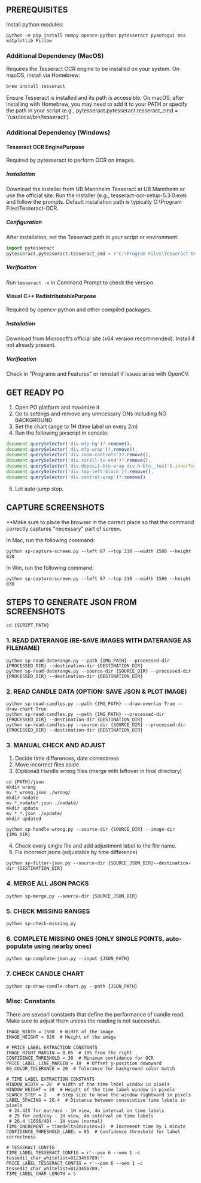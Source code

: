 ## PREREQUISITES
Install python modules:
```shell
python -m pip install numpy opencv-python pytesseract pyautogui mss matplotlib Pillow
```

### Additional Dependency (MacOS)
Requires the Tesseract OCR engine to be installed on your system. On macOS, install via Homebrew:
```bash
brew install tesseract
```

Ensure Tesseract is installed and its path is accessible. On macOS, after installing with Homebrew, you may need to add it to your PATH or specify the path in your script (e.g., pytesseract.pytesseract.tesseract_cmd = '/usr/local/bin/tesseract').

### Additional Dependency (Windows)

#### Tesseract OCR EnginePurpose
Required by pytesseract to perform OCR on images.

##### Installation
Download the installer from UB Mannheim Tesseract at UB Mannheim or use the official site.
Run the installer (e.g., tesseract-ocr-setup-5.3.0.exe) and follow the prompts. Default installation path is typically C:\Program Files\Tesseract-OCR.

##### Configuration
After installation, set the Tesseract path in your script or environment:
```python
import pytesseract
pytesseract.pytesseract.tesseract_cmd = r'C:\Program Files\Tesseract-OCR\tesseract.exe'
```

##### Verification
Run `tesseract -v` in Command Prompt to check the version.

#### Visual C++ RedistributablePurpose
Required by opencv-python and other compiled packages.

##### Installation
Download from Microsoft’s official site (x64 version recommended). Install if not already present.

##### Verification 
Check in "Programs and Features" or reinstall if issues arise with OpenCV.

## GET READY PO

1. Open PO platform and maximize it
2. Go to settings and remove any unncessary ONs including NO BACKGROUND
3. Set the chart range to 1H (time label on every 2m)
4. Run the following javscript in console:
```javascript
document.querySelector('div.mfp-bg')?.remove(),
document.querySelector('div.mfp-wrap')?.remove(),
document.querySelector('div.zoom-controls')?.remove(),
document.querySelector('div.scroll-to-end')?.remove(),
document.querySelector('div.deposit-btn-wrap div.h-btn__text').innerText = document.querySelector('span.current-symbol')?.innerText,
document.querySelector('div.top-left-block')?.remove(),
document.querySelector('div.control-wrap')?.remove()
```
5. Let auto-jump stop.

## CAPTURE SCREENSHOTS
**Make sure to place the browser in the correct place so that the command correctly captures "necessary" part of screen.

In Mac, run the following command:
```shell
python sp-capture-screen.py --left 87 --top 210 --width 1580 --height 820
```

In Win, run the following command:
```shell
python sp-capture-screen.py --left 87 --top 210 --width 1580 --height 830
```

## STEPS TO GENERATE JSON FROM SCREENSHOTS
```shell
cd {SCRIPT_PATH}
```

### 1. READ DATERANGE (RE-SAVE IMAGES WITH DATERANGE AS FILENAME)
```shell
python sp-read-daterange.py --path {IMG_PATH} --processed-dir {PROCESSED_DIR} --destination-dir {DESTINATION_DIR}
python sp-read-daterange.py --source-dir {SOURCE_DIR} --processed-dir {PROCESSED_DIR} --destination-dir {DESTINATION_DIR}
```
### 2. READ CANDLE DATA (OPTION: SAVE JSON & PLOT IMAGE)
```shell
python sp-read-candles.py --path {IMG_PATH} --draw-overlay True --draw-chart True
python sp-read-candles.py --path {IMG_PATH} --processed-dir {PROCESSED_DIR} --destination-dir {DESTINATION_DIR}
python sp-read-candles.py --source-dir {SOURCE_DIR} --processed-dir {PROCESSED_DIR} --destination-dir {DESTINATION_DIR}
```

### 3. MANUAL CHECK AND ADJUST

1. Decide time differences, date correctness
2. Move incorrect files aside
3. (Optional) Handle wrong files (merge with leftover in final directory)
```shell
cd {PATH}/json
mkdir wrong
mv *_wrong.json ./wrong/
mkdir nodate
mv *_nodate*.json ./nodate/
mkdir update
mv *_*.json ./update/
mkdir updated

python sp-handle-wrong.py --source-dir {SOURCE_DIR} --image-dir {IMG_DIR}
```
4. Check every single file and add adjustment label to the file name.
5. Fix incorrect jsons (adjustable by time difference)
```shell
python sp-filter-json.py --source-dir {SOURCE_JSON_DIR}--destination-dir {DESTINATION_DIR}
```

### 4. MERGE ALL JSON PACKS
```shell
python sp-merge.py --source-dir {SOURCE_JSON_DIR}

```

### 5. CHECK MISSING RANGES
```shell
python sp-check-missing.py
```

### 6. COMPLETE MISSING ONES (ONLY SINGLE POINTS, auto-populate using nearby ones)
```shell
python sp-complete-json.py --input {JSON_PATH}
```

### 7. CHECK CANDLE CHART
```shell
python sp-draw-candle-chart.py --path {JSON_PATH}
```

### Misc: Constants
There are sevearl constants that define the performance of candle read. Make sure to adjust them unless the reading is not successful.

```
IMAGE_WIDTH = 1580  # Width of the image
IMAGE_HEIGHT = 820  # Height of the image

# PRICE LABEL EXTRACTION CONSTANTS
IMAGE_RIGHT_MARGIN = 0.05  # 10% from the right
CONFIDENCE_THRESHOLD = 30  # Minimum confidence for OCR
PRICE_LABEL_LINE_MARGIN = 10  # Offset y-position downward
BG_COLOR_TOLERANCE = 20  # Tolerance for background color match

# TIME LABEL EXTRACTION CONSTANTS
WINDOW_WIDTH = 28  # Width of the time label window in pixels
WINDOW_HEIGHT = 20  # Height of the time label window in pixels
SEARCH_STEP = 2    # Step size to move the window rightward in pixels
LABEL_SPACING = 26.4  # Distance between consecutive time labels in pixels
 # 24.425 for eur/usd - 1H view, 4m interval on time labels
 # 25 for aed/cny - 1H view, 4m interval on time labels
 # 26.4 (1056/40) - 1H view (normal)
TIME_INCREMENT = timedelta(minutes=1)  # Increment time by 1 minute
CONFIDENCE_THRESHOLD_LABEL = 85  # Confidence threshold for label correctness

# TESSERACT CONFIG
TIME_LABEL_TESSERACT_CONFIG = r'--psm 6 --oem 1 -c tessedit_char_whitelist=0123456789:'
PRICE_LABEL_TESSERACT_CONFIG = r'--psm 6 --oem 1 -c tessedit_char_whitelist=0123456789.'
TIME_LABEL_CHAR_LENGTH = 5
```
